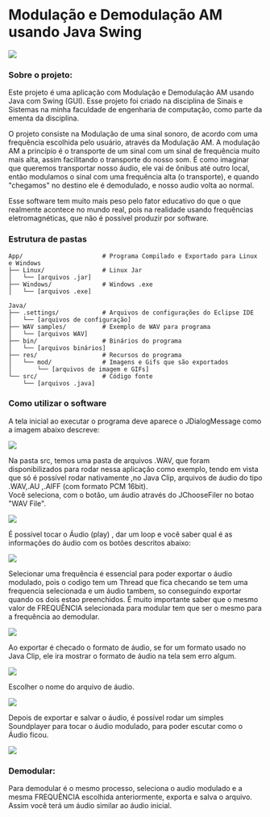 # Modulação e Demodulação AM usando Java Swing

![](.github/Programa%20Principal.png)

### Sobre o projeto: 
Este projeto é uma aplicação com Modulação e Demodulação AM usando Java com Swing (GUI). Esse projeto foi criado na disciplina de Sinais e Sistemas na minha faculdade de engenharia de computação, como parte da ementa da disciplina.

O projeto consiste na Modulação de uma sinal sonoro, de acordo com uma frequência escolhida pelo usuário, através da Modulação AM. A modulação AM a princípio é o transporte de um sinal com um sinal de frequência muito mais alta, assim facilitando o transporte do nosso som. É como imaginar que queremos transportar nosso áudio, ele vai de ônibus até outro local, então modulamos o sinal com uma frequência alta (o transporte), e quando "chegamos" no destino ele é demodulado, e nosso audio volta ao normal.

Esse software tem muito mais peso pelo fator educativo do que o que realmente acontece no mundo real, pois na realidade usando frequências eletromagnéticas, que não é possível produzir por software.

### Estrutura de pastas
```
App/                      # Programa Compilado e Exportado para Linux e Windows
├── Linux/                # Linux Jar
│   └── [arquivos .jar]
├── Windows/              # Windows .exe
│   └── [arquivos .exe]

Java/                     
├── .settings/            # Arquivos de configurações do Eclipse IDE
│   └── [arquivos de configuração]
├── WAV samples/          # Exemplo de WAV para programa
│   └── [arquivos WAV]
├── bin/                  # Binários do programa
│   └── [arquivos binários]
├── res/                  # Recursos do programa
│   └── mod/              # Imagens e Gifs que são exportados
│       └── [arquivos de imagem e GIFs]
└── src/                  # Código fonte
    └── [arquivos .java]
```

### Como utilizar o software

A tela inicial ao executar o programa deve aparece o JDialogMessage como a imagem abaixo descreve:

![](.github/Tela%20Inicial.png)

Na pasta src, temos uma pasta de arquivos .WAV, que foram disponibilizados para rodar nessa aplicação como exemplo, tendo em vista que só é possível rodar nativamente ,no Java Clip, arquivos de áudio do tipo .WAV,.AU ,.AIFF (com formato PCM 16bit).   
Você seleciona, com o botão, um áudio através do JChooseFiler no botao "WAV File".

![](.github/JFileChooserAudio.png)

É possível tocar o Áudio (play) , dar um loop e você saber qual é as informações do áudio com os botões descritos abaixo:

![](.github/Botoes.png)

Selecionar uma frequência é essencial para poder exportar o áudio modulado, pois o codigo tem um Thread que fica checando se tem uma frequencia selecionada e um áudio tambem, so conseguindo exportar quando os dois estao preenchidos.
É muito importante saber que o mesmo valor de FREQUÊNCIA selecionada para modular tem que ser o mesmo para a frequência ao demodular.

![](.github/Exportação.png)

Ao exportar é checado o formato de áudio, se for um formato usado no Java Clip, ele ira mostrar o formato de áudio na tela sem erro algum.

![](.github/Formato%20Audio%20Exportação.png)

Escolher o nome do arquivo de áudio.

![](.github/JfileChooser.png)

Depois de exportar e salvar o áudio, é possível rodar um simples Soundplayer para tocar o áudio modulado, para poder escutar como o Áudio ficou.

![](.github/SoundPlayer.png)

### Demodular:

Para demodular é o mesmo processo, seleciona o audio modulado e a mesma FREQUẼNCIA escolhida anteriormente, exporta e salva o arquivo. Assim você terá um áudio similar ao áudio inicial.



